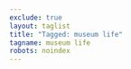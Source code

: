 ```yaml
---
exclude: true
layout: taglist
title: "Tagged: museum life"
tagname: museum life
robots: noindex
---
```

